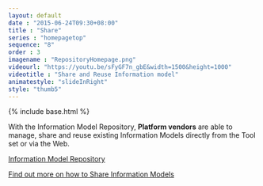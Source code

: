 ```yaml
---
layout: default
date : "2015-06-24T09:30+08:00"
title : "Share"
series : "homepagetop"
sequence: "8"
order : 3
imagename : "RepositoryHomepage.png"
videourl: "https://youtu.be/sFyGF7n_gbE&width=1500&height=1000"
videotitle : "Share and Reuse Information model"
animatestyle: "slideInRight"
style: "thumb5"
---
```


{% include base.html %}

With the Information Model Repository,  **Platform vendors** are able to manage, share and reuse existing Information Models directly from the Tool set or via the Web.

<a href="http://vorto.eclipse.org/repo" target="_blank">Information Model Repository</a>

<a href ="{{base}}/documentation/vorto-repository/share-web.html"> Find out more on how to Share Information Models